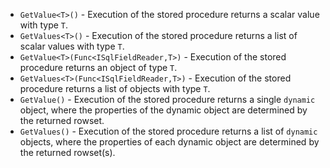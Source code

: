 * `GetValue<T>()` - Execution of the stored procedure returns a scalar value with type `T`.
* `GetValues<T>()` - Execution of the stored procedure returns a list of scalar values with type `T`.
* `GetValue<T>(Func<ISqlFieldReader,T>)` - Execution of the stored procedure returns an object of type `T`.
* `GetValues<T>(Func<ISqlFieldReader,T>)` - Execution of the stored procedure returns a list of objects with type `T`.
* `GetValue()` - Execution of the stored procedure returns a single `dynamic` object, where the properties of the dynamic object are determined by the returned rowset.
* `GetValues()` - Execution of the stored procedure returns a list of `dynamic` objects, where the properties of each dynamic object are determined by the returned rowset(s).